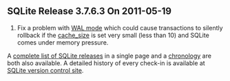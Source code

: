 ## SQLite Release 3\.7\.6\.3 On 2011\-05\-19

1. Fix a problem with [WAL mode](../wal.html) which could cause transactions to
 silently rollback if the [cache\_size](../pragma.html#pragma_cache_size) is set very small (less than 10\)
 and SQLite comes under memory pressure.



A [complete list of SQLite releases](../changes.html)
 in a single page and a [chronology](../chronology.html) are both also available.
 A detailed history of every
 check\-in is available at
 [SQLite version control site](https://www.sqlite.org/src/timeline).


